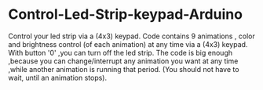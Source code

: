 # Control-Led-Strip-keypad-Arduino
Control your led strip via a (4x3) keypad. Code contains 9 animations , color and brightness control (of each animation) at any time via a (4x3) keypad. 
With button '0' ,you can turn off the led strip.
The code is big enough ,because you can change/interrupt any animation you want at any time ,while another animation is running that period.
(You should not have to wait, until an animation stops).
